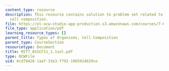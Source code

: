 ```yaml
---
content_type: resource
description: This resource contains solution to problem set related to types of organisms,
  cell composition.
file: https://ol-ocw-studio-app-production.s3.amazonaws.com/courses/7-01sc-fundamentals-of-biology-fall-2011/0cd794261aaf33e3f7921965914829ce_MIT7_01SCF11_1.1sol.pdf
file_type: application/pdf
learning_resource_types: []
parent_title: Types of Organisms, Cell Composition
parent_type: CourseSection
resourcetype: Document
title: MIT7_01SCF11_1.1sol.pdf
type: OCWFile
uid: 0cd79426-1aaf-33e3-f792-1965914829ce
---
```

